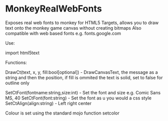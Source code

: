 # MonkeyRealWebFonts
Exposes real web fonts to monkey for HTML5 Targets, allows you to draw text onto the monkey game canvas without creating bitmaps
Also compatible with web based fonts e.g. fonts.google.com

Use:

import html5text

Functions:

DrawCt(text, x, y, fill:bool[optional]) - DrawCanvasText, the message as a string and then the position, 
if fill is ommited the text is solid, set to false for outline only

SetCtFont(fontname:string,size:int)     - Set the font and size e.g. Comic Sans MS, 40
SetCtFont(font:string)                  - Set the font as u you would a css style
SetCtAlign(align:string)                - Left right center

Colour is set using the standard mojo function setcolor

